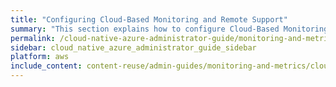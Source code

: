 ```yaml
---
title: "Configuring Cloud-Based Monitoring and Remote Support"
summary: "This section explains how to configure Cloud-Based Monitoring and Remote Support for your Qumulo cluster."
permalink: /cloud-native-azure-administrator-guide/monitoring-and-metrics/configuring-cloud-based-monitoring-remote-support.html
sidebar: cloud_native_azure_administrator_guide_sidebar
platform: aws
include_content: content-reuse/admin-guides/monitoring-and-metrics/cloud-based-monitoring-remote-support.md
---
```

